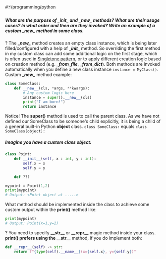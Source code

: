 #🃏/programming/python 

#####  What are the purpose of **\__init\__** and **\__new\__** methods? What are their usage cases? In what order and then are they invoked? Write an example of a custom **\__new\__** method in some class.
?
The **\__new\__** method creates an empty class instance, which is being later filled/configured with a help of  **\__init\__** method. So overriding the first method in my custom class can add some additional logic on the first stage, which is often used in [Singletone pattern](Design%20Patterns/Singletone%20pattern.md), or to apply different creation logic based on creation method (e.g. ***_from_file***,  ***_from_dict***).
Both methods are invoked automatically when you define a new class instance `instance = MyClass()`.
Custom **\__new\__** method example:
```python
class SomeClass:
	def __new__(cls, *args, **kwargs):
		# Any custom logic here
		instance = super().__new__(cls)
		print("I am born!")
		return instance
```
Notice! The **super()** method is used to call the parent class. As we have not defined our SomeClass to be someone's child explicitly, it is being a child of a general built-in Python **object** class.
`class SomeClass:` equals `class SomeClass(object):`
<!--SR:!2025-04-07,143,310-->

##### Imagine you have a custom class object:
```python
class Point:
	def __init__(self, x : int, y : int):
		self.x = x
		self.y = y

	def ???

mypoint = Point(1,2)
print(mypoint)
# Output: <Point object at .....>
```
What method should be implemented inside the class to achieve some custom output within the **print()** method like:
```python
print(mypoint)
# Output: Point(x=1,y=2)
```
?
You need to specify **\_\_str\_\_** or **\_\_repr\_\_** magic method inside your class. **print() prefers using the \_\_str\_\_** method, if you do implement both:
```python
def __repr__(self) -> str:
	return f"{type(self).__name__}(x={self.x}, y={self.y})"
```
<!--SR:!2025-07-08,235,330-->